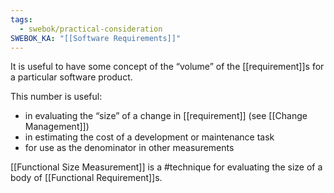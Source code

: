 ```yaml
---
tags:
  - swebok/practical-consideration
SWEBOK_KA: "[[Software Requirements]]"
---
```

It is  useful to have some concept of the “volume” of the [[requirement]]s for a particular software product. 

This number is useful:
- in evaluating the “size” of a change in [[requirement]] (see [[Change Management]])
- in estimating the cost of a development or maintenance task
- for use as the denominator in other measurements

[[Functional Size Measurement]] is a #technique for evaluating the size of a body of [[Functional Requirement]]s.